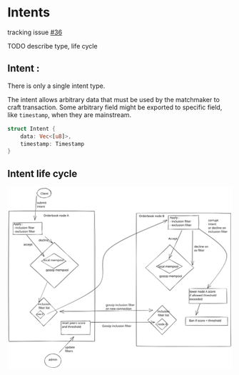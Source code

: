 # Intents

tracking issue [#36](https://github.com/heliaxdev/rd-pm/issues/36)

TODO describe type, life cycle

## Intent :

There is only a single intent type.

The intent allows arbitrary data that must be used by the matchmaker to craft
transaction. Some arbitrary field might be exported to specific field, like
`timestamp`, when they are mainstream.

```rust
struct Intent {
    data: Vec<[u8]>,
    timestamp: Timestamp
}
```

## Intent life cycle

![intent life cycle](./intent_detailed_cycle.svg "intent life cycle")
